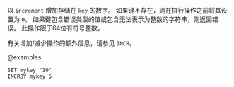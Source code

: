 以 `increment` 增加存储在 `key` 的数字。
如果键不存在，则在执行操作之前将其设置为 `0`。
如果键包含错误类型的值或包含无法表示为整数的字符串，则返回错误。
此操作限于64位有符号整数。

有关增加/减少操作的额外信息，请参见 `INCR`。

@examples

```cli
SET mykey "10"
INCRBY mykey 5
```
